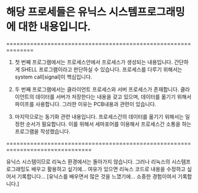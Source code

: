 # 해당 프로세들은 유닉스 시스템프로그래밍에 대한 내용입니다.

==============================================================


1. 첫 번째 프로그램에서는 프로세스안에서 프로세스가 생성되는 내용입니다. 간단하게 SHELL 프로그램이라고 판단하실 수 있습니다. 프로세스를 다루기 위해서는 system call[signal]이 핵심입니다.

1. 두 번째 프로그램에서는 클라이언트 프로세스와 서버 프로세스가 존재합니다. 클라이언트의 데이터를 서버가 저장한다는 내용을 갖고 있으며, 데이터를 옮기기 위해서 파이프를 사용합니다. 그러한 이유는 PCB내용과 관련이 있습니다. 

1. 마지막으로는 동기화 관련 내용입니다. 프로세스간의 데이터를 옮기기 위해서는 일정한 순서가 필요합니다. 이를 위해서 세마포어를 이용해서 프로세스간 소통을 하는 프로그램을 작성했습니다.

===============================================================================


유닉스 시스템이므로 리눅스 환경에서는 돌아가지 않습니다. 그러나 리눅스의 시스템프로그래밍도 배우고 활용하고 싶기에... 여유가 있으면 리눅스 코드로 내용을 수정하고 싶어서 기록합니다... [유닉스를 배우면서 많은 것을 느꼈기에... 소중한 경험이여서 기록합니다.]
